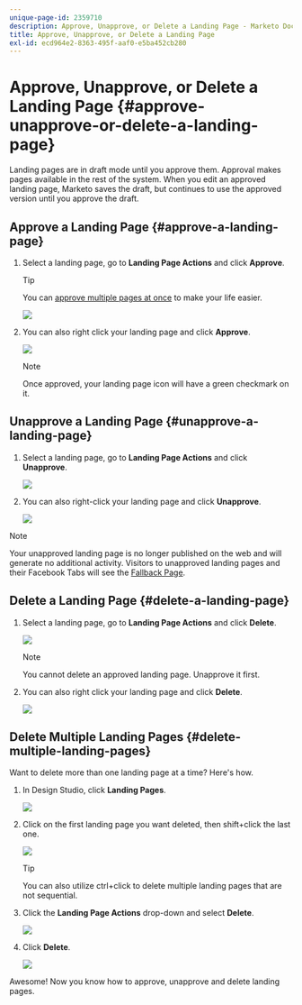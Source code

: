 ```yaml
---
unique-page-id: 2359710
description: Approve, Unapprove, or Delete a Landing Page - Marketo Docs - Product Documentation
title: Approve, Unapprove, or Delete a Landing Page
exl-id: ecd964e2-8363-495f-aaf0-e5ba452cb280
---
```

# Approve, Unapprove, or Delete a Landing Page {#approve-unapprove-or-delete-a-landing-page}

Landing pages are in draft mode until you approve them. Approval makes pages available in the rest of the system. When you edit an approved landing page, Marketo saves the draft, but continues to use the approved version until you approve the draft.

## Approve a Landing Page {#approve-a-landing-page}

1. Select a landing page, go to **Landing Page Actions** and click **Approve**.

   >[!TIP]
   >
   >You can [approve multiple pages at once](/help/marketo/product-docs/demand-generation/landing-pages/landing-page-actions/approve-multiple-landing-pages-at-once.md) to make your life easier.

   ![](assets/image2014-9-16-15-3a28-3a22.png)

1. You can also right click your landing page and click **Approve**.

   ![](assets/image2014-9-16-15-3a30-3a4.png)

   >[!NOTE]
   >
   >Once approved, your landing page icon will have a green checkmark on it.

## Unapprove a Landing Page {#unapprove-a-landing-page}

1. Select a landing page, go to **Landing Page Actions** and click **Unapprove**.

   ![](assets/image2014-9-16-15-3a31-3a8.png)

1. You can also right-click your landing page and click **Unapprove**.

   ![](assets/image2014-9-16-15-3a31-3a34.png)

>[!NOTE]
>
>Your unapproved landing page is no longer published on the web and will generate no additional activity. Visitors to unapproved landing pages and their Facebook Tabs will see the [Fallback Page](/help/marketo/product-docs/administration/settings/set-a-fallback-page.md).

## Delete a Landing Page {#delete-a-landing-page}

1. Select a landing page, go to **Landing Page Actions** and click **Delete**.

   ![](assets/image2014-9-16-15-3a49-3a59.png)

   >[!NOTE]
   >
   >You cannot delete an approved landing page. Unapprove it first.

1. You can also right click your landing page and click **Delete**.

   ![](assets/image2014-9-16-15-3a50-3a40.png)

## Delete Multiple Landing Pages {#delete-multiple-landing-pages}

Want to delete more than one landing page at a time? Here's how.

1. In Design Studio, click **Landing Pages**.

   ![](assets/one.png)

1. Click on the first landing page you want deleted, then shift+click the last one.

   ![](assets/two.png)

   >[!TIP]
   >
   >You can also utilize ctrl+click to delete multiple landing pages that are not sequential.

1. Click the **Landing Page Actions** drop-down and select **Delete**.

   ![](assets/three.png)

1. Click **Delete**.

   ![](assets/four.png)

Awesome! Now you know how to approve, unapprove and delete landing pages.
